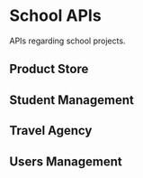 # School APIs

APIs regarding school projects.

## Product Store

## Student Management

## Travel Agency

## Users Management

